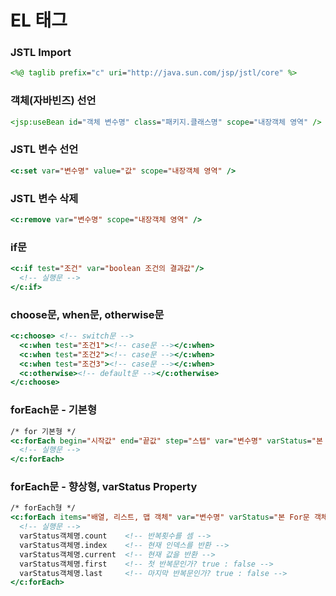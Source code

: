 # EL 태그
### JSTL Import

```jsp
<%@ taglib prefix="c" uri="http://java.sun.com/jsp/jstl/core" %>
```

### 객체(자바빈즈) 선언

```jsp
<jsp:useBean id="객체 변수명" class="패키지.클래스명" scope="내장객체 영역" />
```

### JSTL 변수 선언

```jsp
<c:set var="변수명" value="값" scope="내장객체 영역" />
```

### JSTL 변수 삭제

```jsp
<c:remove var="변수명" scope="내장객체 영역" />
```

### if문

```jsp
<c:if test="조건" var="boolean 조건의 결과값"/>
  <!-- 실행문 -->
</c:if>
```

### choose문, when문, otherwise문

```jsp
<c:choose> <!-- switch문 -->
  <c:when test="조건1"><!-- case문 --></c:when>
  <c:when test="조건2"><!-- case문 --></c:when>
  <c:when test="조건3"><!-- case문 --></c:when>
  <c:otherwise><!-- default문 --></c:otherwise>
</c:choose>
```

### forEach문 - 기본형

```jsp
/* for 기본형 */
<c:forEach begin="시작값" end="끝값" step="스텝" var="변수명" varStatus="본 For문 객체명">
  <!-- 실행문 -->
</c:forEach>
```

### forEach문 - 향상형, varStatus Property

```jsp
/* forEach형 */
<c:forEach items="배열, 리스트, 맵 객체" var="변수명" varStatus="본 For문 객체명">
  <!-- 실행문 -->
  varStatus객체명.count    <!-- 반복횟수를 셈 -->
  varStatus객체명.index    <!-- 현재 인덱스를 반환 -->
  varStatus객체명.current  <!-- 현재 값을 반환 -->
  varStatus객체명.first    <!-- 첫 반복문인가? true : false -->
  varStatus객체명.last     <!-- 마지막 반복문인가? true : false -->
</c:forEach>
```
